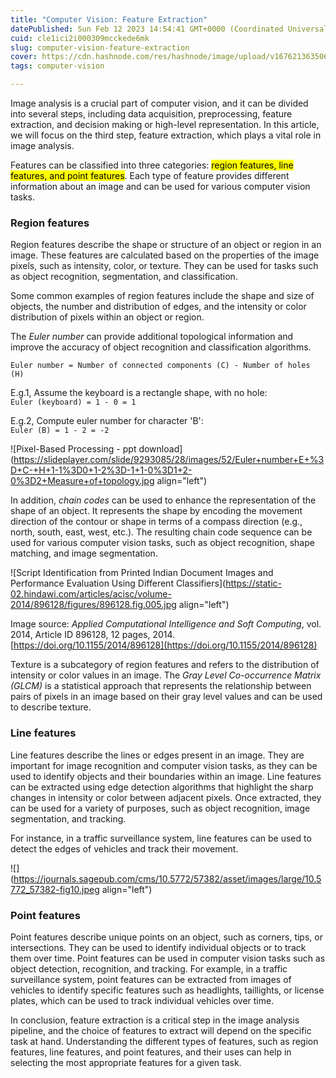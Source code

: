 ```yaml
---
title: "Computer Vision: Feature Extraction"
datePublished: Sun Feb 12 2023 14:54:41 GMT+0000 (Coordinated Universal Time)
cuid: cle1ici2i000309mcckede6mk
slug: computer-vision-feature-extraction
cover: https://cdn.hashnode.com/res/hashnode/image/upload/v1676213635063/f99218f6-fcee-4a38-8480-f4f9d13bd463.png
tags: computer-vision

---
```


Image analysis is a crucial part of computer vision, and it can be divided into several steps, including data acquisition, preprocessing, feature extraction, and decision making or high-level representation. In this article, we will focus on the third step, feature extraction, which plays a vital role in image analysis.

Features can be classified into three categories: <mark>region features, line features, and point features</mark>. Each type of feature provides different information about an image and can be used for various computer vision tasks.

### Region features

Region features describe the shape or structure of an object or region in an image. These features are calculated based on the properties of the image pixels, such as intensity, color, or texture. They can be used for tasks such as object recognition, segmentation, and classification.

Some common examples of region features include the shape and size of objects, the number and distribution of edges, and the intensity or color distribution of pixels within an object or region.

The *Euler number* can provide additional topological information and improve the accuracy of object recognition and classification algorithms.

`Euler number = Number of connected components (C) - Number of holes (H)`

E.g.1, Assume the keyboard is a rectangle shape, with no hole:  
`Euler (keyboard) = 1 - 0 = 1`

E.g.2, Compute euler number for character 'B':  
`Euler (B) = 1 - 2 = -2`

![Pixel-Based Processing - ppt download](https://slideplayer.com/slide/9293085/28/images/52/Euler+number+E+%3D+C-+H+1-1%3D0+1-2%3D-1+1-0%3D1+2-0%3D2+Measure+of+topology.jpg align="left")

In addition, *chain codes* can be used to enhance the representation of the shape of an object. It represents the shape by encoding the movement direction of the contour or shape in terms of a compass direction (e.g., north, south, east, west, etc.). The resulting chain code sequence can be used for various computer vision tasks, such as object recognition, shape matching, and image segmentation.

![Script Identification from Printed Indian Document Images and Performance  Evaluation Using Different Classifiers](https://static-02.hindawi.com/articles/acisc/volume-2014/896128/figures/896128.fig.005.jpg align="left")

Image source: *Applied Computational Intelligence and Soft Computing*, vol. 2014, Article ID 896128, 12 pages, 2014. [https://doi.org/10.1155/2014/896128](https://doi.org/10.1155/2014/896128)

Texture is a subcategory of region features and refers to the distribution of intensity or color values in an image. The *Gray Level Co-occurrence Matrix (GLCM)* is a statistical approach that represents the relationship between pairs of pixels in an image based on their gray level values and can be used to describe texture.

### Line features

Line features describe the lines or edges present in an image. They are important for image recognition and computer vision tasks, as they can be used to identify objects and their boundaries within an image. Line features can be extracted using edge detection algorithms that highlight the sharp changes in intensity or color between adjacent pixels. Once extracted, they can be used for a variety of purposes, such as object recognition, image segmentation, and tracking.

For instance, in a traffic surveillance system, line features can be used to detect the edges of vehicles and track their movement.

![](https://journals.sagepub.com/cms/10.5772/57382/asset/images/large/10.5772_57382-fig10.jpeg align="left")

### Point features

Point features describe unique points on an object, such as corners, tips, or intersections. They can be used to identify individual objects or to track them over time. Point features can be used in computer vision tasks such as object detection, recognition, and tracking. For example, in a traffic surveillance system, point features can be extracted from images of vehicles to identify specific features such as headlights, taillights, or license plates, which can be used to track individual vehicles over time.

In conclusion, feature extraction is a critical step in the image analysis pipeline, and the choice of features to extract will depend on the specific task at hand. Understanding the different types of features, such as region features, line features, and point features, and their uses can help in selecting the most appropriate features for a given task.